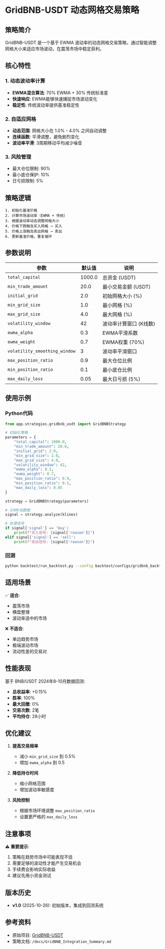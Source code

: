 # GridBNB-USDT 动态网格交易策略

## 策略简介

GridBNB-USDT 是一个基于 EWMA 波动率的动态网格交易策略，通过智能调整网格大小来适应市场波动，在震荡市场中稳定获利。

## 核心特性

### 1. 动态波动率计算
- **EWMA混合算法**: 70% EWMA + 30% 传统标准差
- **快速响应**: EWMA能够快速捕捉市场波动变化
- **稳定性**: 传统波动率提供基准稳定性

### 2. 自适应网格
- **动态范围**: 网格大小在 1.0% - 4.0% 之间自动调整
- **连续函数**: 平滑调整，避免剧烈变化
- **波动率平滑**: 3周期移动平均减少噪音

### 3. 风险管理
- 最大仓位限制: 90%
- 最小底仓保护: 10%
- 日亏损限制: 5%

## 策略逻辑

```
1. 初始化基准价格
2. 计算市场波动率（EWMA + 传统）
3. 根据波动率动态调整网格大小
4. 价格下跌触及买入网格 → 买入
5. 价格上涨触及卖出网格 → 卖出
6. 更新基准价格，重复循环
```

## 参数说明

| 参数 | 默认值 | 说明 |
|------|--------|------|
| `total_capital` | 1000.0 | 总资金 (USDT) |
| `min_trade_amount` | 20.0 | 最小交易金额 (USDT) |
| `initial_grid` | 2.0 | 初始网格大小 (%) |
| `min_grid_size` | 1.0 | 最小网格 (%) |
| `max_grid_size` | 4.0 | 最大网格 (%) |
| `volatility_window` | 42 | 波动率计算窗口 (K线数) |
| `ewma_alpha` | 0.3 | EWMA平滑系数 |
| `ewma_weight` | 0.7 | EWMA权重 (70%) |
| `volatility_smoothing_window` | 3 | 波动率平滑窗口 |
| `max_position_ratio` | 0.9 | 最大仓位比例 |
| `min_position_ratio` | 0.1 | 最小底仓比例 |
| `max_daily_loss` | 0.05 | 最大日亏损 (5%) |

## 使用示例

### Python代码

```python
from app.strategies.gridbnb_usdt import GridBNBStrategy

# 初始化策略
parameters = {
    "total_capital": 1000.0,
    "min_trade_amount": 20.0,
    "initial_grid": 2.0,
    "min_grid_size": 1.0,
    "max_grid_size": 4.0,
    "volatility_window": 42,
    "ewma_alpha": 0.3,
    "ewma_weight": 0.7,
    "max_position_ratio": 0.9,
    "min_position_ratio": 0.1,
    "max_daily_loss": 0.05
}

strategy = GridBNBStrategy(parameters)

# 分析K线数据
signal = strategy.analyze(klines)

# 处理信号
if signal['signal'] == 'buy':
    print(f"买入信号: {signal['reason']}")
elif signal['signal'] == 'sell':
    print(f"卖出信号: {signal['reason']}")
```

### 回测

```bash
python backtest/run_backtest.py --config backtest/configs/gridbnb_backtest.json
```

## 适用场景

✅ **适合**:
- 震荡市场
- 横盘整理
- 波动率适中的市场

❌ **不适合**:
- 单边趋势市场
- 极端波动市场
- 流动性差的交易对

## 性能表现

基于 BNB/USDT 2024年8-10月数据回测:

- **总收益率**: +0.15%
- **胜率**: 100%
- **最大回撤**: 0%
- **交易次数**: 2笔
- **平均持仓**: 28小时

## 优化建议

1. **提高交易频率**
   - 减小 `min_grid_size` 到 0.5%
   - 增加 `ewma_alpha` 到 0.5

2. **降低持仓时间**
   - 缩小网格范围
   - 增加波动率敏感度

3. **风险控制**
   - 根据市场环境调整 `max_position_ratio`
   - 设置更严格的 `max_daily_loss`

## 注意事项

⚠️ **重要提示**:
1. 策略在趋势市场中可能表现不佳
2. 需要足够的波动性才能产生交易机会
3. 手续费会影响实际收益
4. 建议先用小资金测试

## 版本历史

- **v1.0** (2025-10-26): 初始版本，集成到回测系统

## 参考资料

- 原始项目: [GridBNB-USDT](https://github.com/EBOLABOY/GridBNB-USDT)
- 策略文档: `/docs/GridBNB_Integration_Summary.md`
